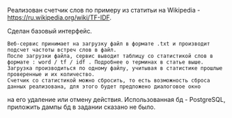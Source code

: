 Реализован счетчик слов по примеру из статитьи на Wikipedia - https://ru.wikipedia.org/wiki/TF-IDF.

Сделан базовый интерфейс.

    Веб-сервис принимает на загрузку файл в формате .txt и производит подсчет частоты встреч слов в файл.
    После загрузки файла, сервис выводит таблицу со статистикой слов в формате : word / tf / idf . Подробнее о терминах в статье выше.
    Загрузка производиться по одному файлу, учитывая в статистике прошлые проверенные и их количество.
    Счетчик со статистикой можно сбросить, то есть возможность сброса данных реализована, для этого будет предложено диалоговое окно
на его удаление или отмену действия.
    Использованная бд - PostgreSQL, приложить дампы бд в задании сказано не было.
